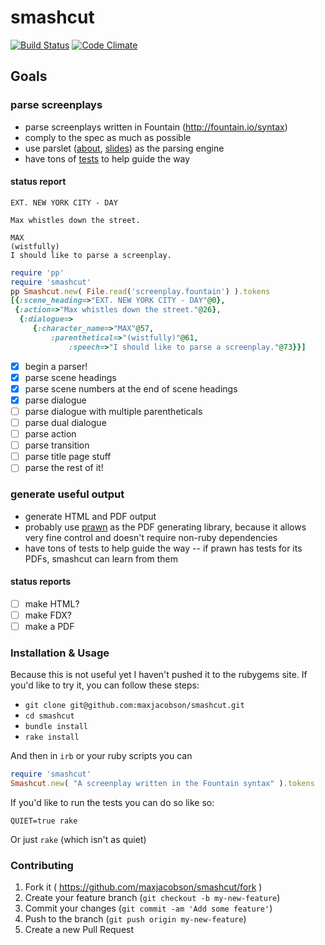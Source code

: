 # smashcut

[![Build Status](https://travis-ci.org/maxjacobson/smashcut.svg?branch=master)](https://travis-ci.org/maxjacobson/smashcut)
[![Code Climate](https://codeclimate.com/github/maxjacobson/smashcut.png)](https://codeclimate.com/github/maxjacobson/smashcut)

## Goals

### parse screenplays

* parse screenplays written in Fountain (<http://fountain.io/syntax>)
* comply to the spec as much as possible
* use parslet ([about][1], [slides][2]) as the parsing engine
* have tons of [tests][3] to help guide the way

[1]: http://kschiess.github.io/parslet/
[2]: https://speakerdeck.com/promptworks/writing-dsls-with-parslet-nyc-dot-rb
[3]: http://rspec.info/

#### status report

```
EXT. NEW YORK CITY - DAY

Max whistles down the street.

MAX
(wistfully)
I should like to parse a screenplay.
```

```ruby
require 'pp'
require 'smashcut'
pp Smashcut.new( File.read('screenplay.fountain') ).tokens
[{:scene_heading=>"EXT. NEW YORK CITY - DAY"@0},
 {:action=>"Max whistles down the street."@26},
  {:dialogue=>
     {:character_name=>"MAX"@57,
         :parenthetical=>"(wistfully)"@61,
             :speech=>"I should like to parse a screenplay."@73}}]
```

* [x] begin a parser!
* [x] parse scene headings
* [x] parse scene numbers at the end of scene headings
* [x] parse dialogue
* [ ] parse dialogue with multiple parentheticals
* [ ] parse dual dialogue
* [ ] parse action
* [ ] parse transition
* [ ] parse title page stuff
* [ ] parse the rest of it!

### generate useful output

* generate HTML and PDF output
* probably use [prawn][4] as the PDF generating library, because it allows very fine control and doesn't require non-ruby dependencies
* have tons of tests to help guide the way -- if prawn has tests for its PDFs, smashcut can learn from them

[4]: http://prawnpdf.org/

#### status reports

* [ ] make HTML?
* [ ] make FDX?
* [ ] make a PDF

### Installation & Usage

Because this is not useful yet I haven't pushed it to the rubygems site. If you'd like to try it, you can follow these steps:

* `git clone git@github.com:maxjacobson/smashcut.git`
* `cd smashcut`
* `bundle install`
* `rake install`

And then in `irb` or your ruby scripts you can

```ruby
require 'smashcut'
Smashcut.new( "A screenplay written in the Fountain syntax" ).tokens
```

If you'd like to run the tests you can do so like so:

`QUIET=true rake`

Or just `rake` (which isn't as quiet)

### Contributing

1. Fork it ( https://github.com/maxjacobson/smashcut/fork )
2. Create your feature branch (`git checkout -b my-new-feature`)
3. Commit your changes (`git commit -am 'Add some feature'`)
4. Push to the branch (`git push origin my-new-feature`)
5. Create a new Pull Request
